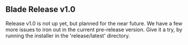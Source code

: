
## Blade Release v1.0 ##

Release v1.0 is not up yet, but planned for the near future. We have a few more issues to iron out in the current pre-release version. Give it a try, by running the installer in the 'release/latest' directory.